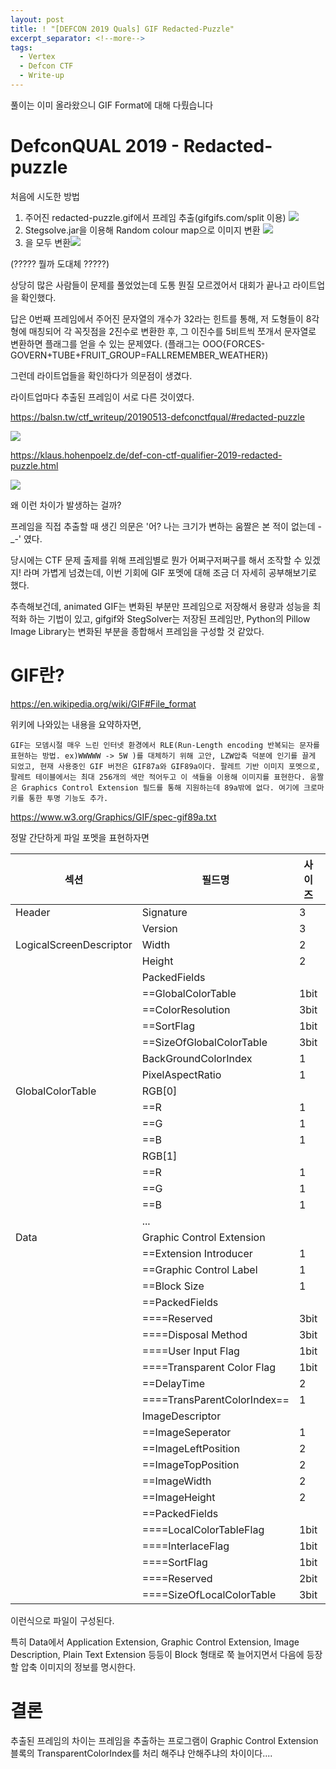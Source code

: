 ```yaml
---
layout: post
title: ! "[DEFCON 2019 Quals] GIF Redacted-Puzzle"
excerpt_separator: <!--more-->
tags:
  - Vertex
  - Defcon CTF
  - Write-up
---
```


풀이는 이미 올라왔으니 GIF Format에 대해 다뤘습니다
<!--more-->


# DefconQUAL 2019 - Redacted-puzzle


 처음에 시도한 방법

1. 주어진 redacted-puzzle.gif에서 프레임 추출(gifgifs.com/split 이용) ![](https://i.imgur.com/f4kBpE1.png)
2. Stegsolve.jar을 이용해 Random colour map으로 이미지 변환 ![](https://i.imgur.com/oa8M9js.png) 
3. 을 모두 변환![](https://i.imgur.com/sfwToNX.png)

(????? 뭘까 도대체 ?????)



상당히 많은 사람들이 문제를 풀었었는데 도통 뭔질 모르겠어서 대회가 끝나고 라이트업을 확인했다.

답은 0번째 프레임에서 주어진 문자열의 개수가 32라는 힌트를 통해, 저 도형들이 8각형에 매칭되어 각 꼭짓점을 2진수로 변환한 후, 그 이진수를 5비트씩 쪼개서 문자열로 변환하면 플래그를 얻을 수 있는 문제였다. (플래그는 OOO{FORCES-GOVERN+TUBE+FRUIT_GROUP=FALLREMEMBER_WEATHER})



그런데 라이트업들을 확인하다가 의문점이 생겼다.

라이트업마다 추출된 프레임이 서로 다른 것이였다.

https://balsn.tw/ctf_writeup/20190513-defconctfqual/#redacted-puzzle

![](https://i.imgur.com/Sthvsgy.png)





https://klaus.hohenpoelz.de/def-con-ctf-qualifier-2019-redacted-puzzle.html

![](https://i.imgur.com/U4lFHvC.png)



왜 이런 차이가 발생하는 걸까?



프레임을 직접 추출할 때 생긴 의문은 '어? 나는 크기가 변하는 움짤은 본 적이 없는데 -_-' 였다.

당시에는 CTF 문제 출제를 위해 프레임별로 뭔가 어쩌구저쩌구를 해서 조작할 수 있겠지! 라며 가볍게 넘겼는데, 이번 기회에 GIF 포멧에 대해 조금 더 자세히 공부해보기로 했다.



추측해보건데, animated GIF는 변화된 부분만 프레임으로 저장해서 용량과 성능을 최적화 하는 기법이 있고, gifgif와 StegSolver는 저장된 프레임만, Python의 Pillow Image Library는 변화된 부분을 종합해서 프레임을 구성할 것 같았다.



# GIF란?

https://en.wikipedia.org/wiki/GIF#File_format

위키에 나와있는 내용을 요약하자면,

`GIF는 모뎀시절 매우 느린 인터넷 환경에서 RLE(Run-Length encoding 반복되는 문자를 표현하는 방법. ex)WWWWW -> 5W )를 대체하기 위해 고안, LZW압축 덕분에 인기를 끌게 되었고, 현재 사용중인 GIF 버전은 GIF87a와 GIF89a이다. 팔레트 기반 이미지 포멧으로, 팔레트 테이블에서는 최대 256개의 색만 적어두고 이 색들을 이용해 이미지를 표현한다. 움짤은 Graphics Control Extension 필드를 통해 지원하는데 89a밖에 없다. 여기에 크로마키를 통한 투명 기능도 추가. `



https://www.w3.org/Graphics/GIF/spec-gif89a.txt

정말 간단하게 파일 포멧을 표현하자면

| 섹션                    | 필드명                      | 사이즈 | 데이터예시 |
| ----------------------- | --------------------------- | ------ | ---------- |
| Header                  | Signature                   | 3      | "GIF"      |
|                         | Version                     | 3      | "89a"      |
| LogicalScreenDescriptor | Width                       | 2      | 1280       |
|                         | Height                      | 2      | 720        |
|                         | PackedFields                |        |            |
|                         | ==GlobalColorTable          | 1bit   |            |
|                         | ==ColorResolution           | 3bit   |            |
|                         | ==SortFlag                  | 1bit   |            |
|                         | ==SizeOfGlobalColorTable    | 3bit   |            |
|                         | BackGroundColorIndex        | 1      |            |
|                         | PixelAspectRatio            | 1      |            |
| GlobalColorTable        | RGB[0]                      |        |            |
|                         | ==R                         | 1      |            |
|                         | ==G                         | 1      |            |
|                         | ==B                         | 1      |            |
|                         | RGB[1]                      |        |            |
|                         | ==R                         | 1      |            |
|                         | ==G                         | 1      |            |
|                         | ==B                         | 1      |            |
|                         | ...                         |        |            |
| Data                    | Graphic Control Extension   |        |            |
|                         | ==Extension Introducer      | 1      |            |
|                         | ==Graphic Control Label     | 1      |            |
|                         | ==Block Size                | 1      |            |
|                         | ==PackedFields              |        |            |
|                         | ====Reserved                | 3bit   |            |
|                         | ====Disposal Method         | 3bit   |            |
|                         | ====User Input Flag         | 1bit   |            |
|                         | ====Transparent Color Flag  | 1bit   |            |
|                         | ==DelayTime                 | 2      |            |
|                         | ====TransParentColorIndex== | 1      |            |
|                         | ImageDescriptor             |        |            |
|                         | ==ImageSeperator            | 1      | 44         |
|                         | ==ImageLeftPosition         | 2      | 353        |
|                         | ==ImageTopPosition          | 2      | 56         |
|                         | ==ImageWidth                | 2      | 577        |
|                         | ==ImageHeight               | 2      | 608        |
|                         | ==PackedFields              |        |            |
|                         | ====LocalColorTableFlag     | 1bit   |            |
|                         | ====InterlaceFlag           | 1bit   |            |
|                         | ====SortFlag                | 1bit   |            |
|                         | ====Reserved                | 2bit   |            |
|                         | ====SizeOfLocalColorTable   | 3bit   |            |


이런식으로 파일이 구성된다.



특히 Data에서 Application Extension, Graphic Control Extension, Image Description, Plain Text Extension 등등이 Block 형태로 쭉 늘어지면서 다음에 등장할 압축 이미지의 정보를 명시한다.



# 결론

추출된 프레임의 차이는 프레임을 추출하는 프로그램이 Graphic Control Extension블록의 TransparentColorIndex를 처리 해주냐 안해주냐의 차이이다....
